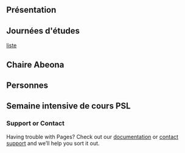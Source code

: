 ## Présentation

## Journées d'études
[liste](workshops.md)

## Chaire Abeona

## Personnes

## Semaine intensive de cours PSL

### Support or Contact

Having trouble with Pages? Check out our [documentation](https://docs.github.com/categories/github-pages-basics/) or [contact support](https://support.github.com/contact) and we’ll help you sort it out.
